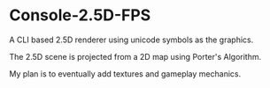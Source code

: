 # Console-2.5D-FPS

A CLI based 2.5D renderer using unicode symbols as the graphics.

The 2.5D scene is projected from a 2D map using Porter's Algorithm.

My plan is to eventually add textures and gameplay mechanics.
